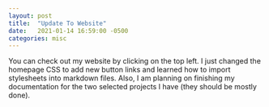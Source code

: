 ```yaml
---
layout: post
title:  "Update To Website"
date:   2021-01-14 16:59:00 -0500
categories: misc
---
```


You can check out my website by clicking on the top left. I just changed the homepage CSS to add new button links and learned how to import stylesheets into markdown files.
Also, I am planning on finishing my documentation for the two selected projects I have (they should be mostly done).

